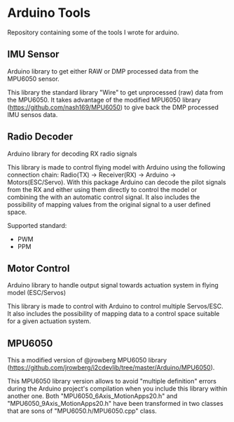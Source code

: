 # Arduino Tools
Repository containing some of the tools I wrote for arduino.

## IMU Sensor
Arduino library to get either RAW or DMP processed data from the MPU6050 sensor.

This library the standard library "Wire" to get unprocessed (raw) data from the MPU6050. It takes advantage of the modified MPU6050 library (https://github.com/nash169/MPU6050) to give back the DMP processed IMU sensos data.

## Radio Decoder
Arduino library for decoding RX radio signals

This library is made to control flying model with Arduino using the following connection chain: 
Radio(TX) -> Receiver(RX) -> Arduino -> Motors(ESC/Servo).
With this package Arduino can decode the pilot signals from the RX and either using them directly to control the model or combining the with an automatic control signal. It also includes the possibility of mapping values from the original signal to a user defined space.

Supported standard:
- PWM
- PPM

## Motor Control
Arduino library to handle output signal towards actuation system in flying model (ESC/Servos)

This library is made to control with Arduino to control multiple Servos/ESC. It also includes the possibility of mapping data to a control space suitable for a given actuation system.

## MPU6050
This a modified version of @jrowberg MPU6050 library (https://github.com/jrowberg/i2cdevlib/tree/master/Arduino/MPU6050).

This MPU6050 library version allows to avoid "multiple definition" errors during the Arduino project's compilation when you include this library within another one. Both "MPU6050_6Axis_MotionApps20.h" and "MPU6050_9Axis_MotionApps20.h" have been transformed in two classes that are sons of "MPU6050.h/MPU6050.cpp" class.